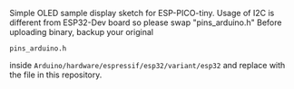 Simple OLED sample display sketch for  ESP-PICO-tiny. Usage of I2C is different from ESP32-Dev board so please swap "pins_arduino.h"
Before uploading binary, backup your original 
```
pins_arduino.h
```
inside 
``
Arduino/hardware/espressif/esp32/variant/esp32
``
and replace with the file in this repository.
